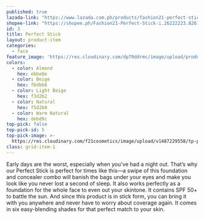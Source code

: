 ```yaml
---
published: true
lazada-link: "https://www.lazada.com.ph/products/fashion21-perfect-stick-i254089476-s349000738.html?spm=a2o4l.seller.list.12.6f7a6cc9di95w8&mp=1"
shopee-link: "https://shopee.ph/Fashion21-Perfect-Stick-i.26222223.826165484"
id: 3
title: Perfect Stick
layout: product-item
categories:
  - face
feature_image: 'https://res.cloudinary.com/dp79ddrmc/image/upload/products/perfectStick.jpg'
colors:
  - color: Almond
    hex: ebbe8e
  - color: Beige
    hex: fbdbb6
  - color: Light Beige
    hex: f3d2b2
  - color: Natural
    hex: f5d2b0
  - color: Warm Natural
    hex: debd9c
top-pick: false
top-pick-id: 5
top-pick-image: >-
  https://res.cloudinary.com/f21cosmetics/image/upload/v1487229558/tp-perfect-stick2.jpg
class: grid-item-1
---
```

Early days are the worst, especially when you’ve had a night out. That’s why our Perfect Stick is perfect for times like this—a swipe of this foundation and concealer combo will banish the bags under your eyes and make you look like you never lost a second of sleep. It also works perfectly as a foundation for the whole face to even out your skintone. It contains SPF 50+ to battle the sun. And since this product is in stick form, you can bring it with you anywhere and never have to worry about coverage again.  It comes in six easy-blending shades for that perfect match to your skin.
